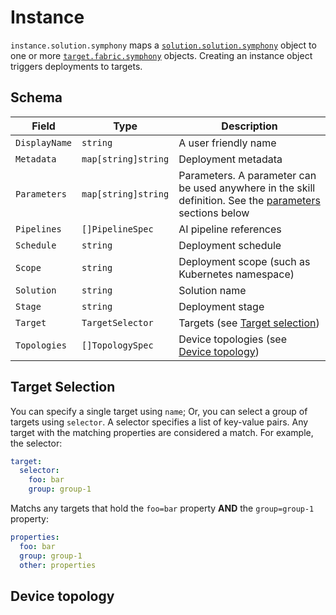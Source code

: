 # Instance
```instance.solution.symphony``` maps a [```solution.solution.symphony```](./solution.md) object to one or more [```target.fabric.symphony```](./target.md) objects. Creating an instance object triggers deployments to targets.

## Schema
| Field | Type | Description |
|--------|--------|--------|
| ```DisplayName``` | ```string``` | A user friendly name |
| ```Metadata``` | ```map[string]string``` | Deployment metadata |
| ```Parameters``` | ```map[string]string``` | Parameters. A parameter can be used anywhere in the skill definition. See the [parameters](#parameters) sections below |
| ```Pipelines``` | ```[]PipelineSpec``` | AI pipeline references | 
| ```Schedule``` | ```string``` | Deployment schedule |
| ```Scope``` | ```string``` | Deployment scope (such as Kubernetes namespace) |
| ```Solution``` | ```string``` | Solution name |
| ```Stage``` | ```string``` | Deployment stage |
| ```Target``` | ```TargetSelector``` | Targets (see [Target selection](#target-selection)) |
| ```Topologies``` | ```[]TopologySpec``` | Device topologies (see [Device topology](#device-topology)) |

## Target Selection
You can specify a single target using ```name```; Or, you can select a group of targets using ```selector```. A selector specifies a list of key-value pairs. Any target with the matching properties are considered a match. For example, the selector:
```yaml
target:
  selector:
    foo: bar
    group: group-1
```
Matchs any targets that hold the ```foo=bar``` property **AND** the ```group=group-1``` property:
```yaml
properties:
  foo: bar
  group: group-1
  other: properties
```

## Device topology